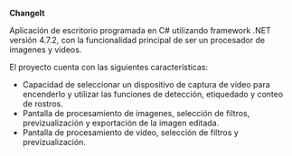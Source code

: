 **ChangeIt**

Aplicación de escritorio programada en C# utilizando framework .NET versión 4.7.2,
con la funcionalidad principal de ser un procesador de imagenes y videos.

El proyecto cuenta con las siguientes características:
- Capacidad de seleccionar un dispositivo de captura de video para encenderlo y utilizar las funciones de detección, etiquedado y conteo de rostros.
- Pantalla de procesamiento de imagenes, selección de filtros, previzualización y exportación de la imagen editada.
- Pantalla de procesamiento de video, selección de filtros y previzualización.
